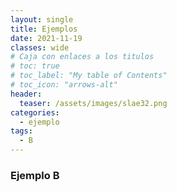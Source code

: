 ```yaml
---
layout: single
title: Ejemplos 
date: 2021-11-19
classes: wide
# Caja con enlaces a los titulos
# toc: true
# toc_label: "My table of Contents"
# toc_icon: "arrows-alt"
header:
  teaser: /assets/images/slae32.png
categories:
  - ejemplo
tags:
  - B
---
```


### Ejemplo B
